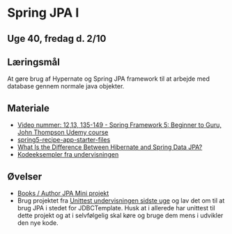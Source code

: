 <!-- JS use if these pages are used as githubpages. can be deleted if used elsewhere -->
<script src="https://code.jquery.com/jquery-3.2.1.min.js"></script>
<script src="script.js"></script>

# Spring JPA I 

## Uge 40, fredag d. 2/10

## Læringsmål
At gøre brug af Hypernate og Spring JPA framework til at arbejde med database gennem normale java objekter. 


## Materiale
* [Video nummer: 12,13, 135-149  -  Spring Framework 5: Beginner to Guru, John Thompson Udemy course](https://www.google.com/url?q=https://www.udemy.com/course/spring-framework-5-beginner-to-guru/&sa=D&ust=1601309030446000&usg=AOvVaw07fayzm_yJXI_E7rpd_kz6)
* [spring5-recipe-app-starter-files](https://github.com/dat19v1/spring5-recipe-app-starter-files)
* [What Is the Difference Between Hibernate and Spring Data JPA? ](https://dzone.com/articles/what-is-the-difference-between-hibernate-and-sprin-1)
* [Kodeeksempler fra undervisningen](https://github.com/dat19b/JQuery-Ajax)

## Øvelser

* [Books / Author JPA Mini projekt](https://docs.google.com/document/d/e/2PACX-1vSqKrEl3q8iwQSDgkP_fm7Pr6juu_eqd5dJ5dSdRaZYGDjHTL2lWiZwN2R3MatO8F6A2_SI9bU9Pcb3/pub)
* Brug projektet fra [Unittest undervisningen sidste uge](https://github.com/dat19b/mockito_junit_starterfiles/tree/solutions) og lav det om til at brug JPA i stedet for JDBCTemplate. Husk at i allerede har unittest til dette projekt og at i selvfølgelig skal køre og bruge dem mens i udvikler den nye kode. 


